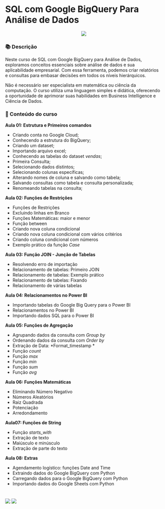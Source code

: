 # SQL com Google BigQuery Para Análise de Dados

<p align="center">
<img src="https://img.shields.io/static/v1?label=Status&message=FINALIZADO&color=blue&style=for-the-badge"/>
</p>

### 📚  Descrição

Neste curso de SQL com Google BigQuery para Análise de Dados, exploramos conceitos essenciais sobre análise de dados e sua aplicabilidade empresarial. Com essa ferramenta, podemos criar relatórios e consultas para embasar decisões em todos os níveis hierárquicos.

Não é necessário ser especialista em matemática ou ciência da computação. O curso utiliza uma linguagem simples e didática, oferecendo a oportunidade de aprimorar suas habilidades em Business Intelligence e Ciência de Dados.

### 📂 Conteúdo do curso

**Aula 01: Estrutura e Primeiros comandos**

* Criando conta no Google Cloud;
* Conhecendo a estrutura do BigQuery;
* Criando um dataset;
* Importando arquivo excel;
* Conhecendo as tabelas do dataset *vendas*;
* Primeira Consulta;
* Selecionando dados distintos;
* Selecionando colunas específicas;
* Alterando nomes de coluna e salvando como tabela;
* Salvando consultas como tabela e consulta personalizada;
* Renomeando tabelas na consulta;


**Aula 02: Funções de Restrições**

* Funções de Restrições 
* Excluindo linhas em Branco
* Funções Matemáticas: maior e menor
* Função between
* Criando nova coluna condicional
* Criando nova coluna condicional com vários critérios
* Criando coluna condicional com números
* Exemplo prático da função *Case*


**Aula 03: Função JOIN - Junção de Tabelas**

* Resolvendo erro de importação
* Relacionamento de tabelas: Primeiro JOIN 
* Relacionamento de tabelas: Exemplo prático
* Relacionamento de tabelas: Fixando
* Relacionamento de várias tabelas


**Aula 04: Relacionamentos no Power BI**

* Importando tabelas do Google Big Query para o Power BI
* Relacionamentos no Power BI
* Importando dados SQL para o Power BI


**Aula 05: Funções de Agregação**

* Agrupando dados da consulta com *Group by*
* Ordenando dados da consulta com *Order by*
* Extração de Data: *Format_timestamp *
* Função *count*
* Função *max*
* Função *min*
* Função *sum*
* Função *avg*


**Aula 06: Funções Matemáticas**

* Eliminando Número Negativo
* Números Aleatórios
* Raiz Quadrada
* Potenciação 
* Arredondamento 


**Aula07: Funções de String**

* Função *starts_with* 
* Extração de texto
* Maiúsculo e minúsculo
* Extração de parte do texto


**Aula 08: Extras**

* Agendamento logístico: funções Date and Time
* Extraindo dados do Google BigQuery com Python
* Carregando dados para o Google BigQuery com Python
* Importando dados do Google Sheets com Python

#

<div>
  <a href="https://www.linkedin.com/in/claudia-anjos/" target="_blank"><img src="https://img.shields.io/badge/-LinkedIn-%230077B5?style=for-the-badge&logo=linkedin&logoColor=white" target="_blank"></a>
  <a href="https://medium.com/@ndosanjosc" target="_blank"><img src="https://img.shields.io/badge/Medium-12100E?style=for-the-badge&logo=medium&logoColor=white"></a>
</div>
